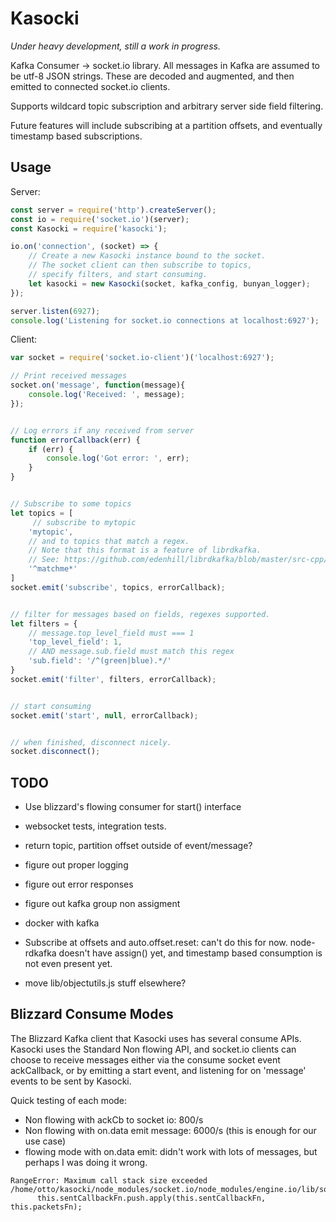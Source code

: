# Kasocki
_Under heavy development, still a work in progress._

Kafka Consumer -> socket.io library.  All messages in Kafka are assumed to be
utf-8 JSON strings.  These are decoded and augmented, and then emitted
to connected socket.io clients.

Supports wildcard topic subscription and arbitrary server side field filtering.

Future features will include subscribing at a partition offsets, and
eventually timestamp based subscriptions.

## Usage

Server:
```javascript
const server = require('http').createServer();
const io = require('socket.io')(server);
const Kasocki = require('kasocki');

io.on('connection', (socket) => {
    // Create a new Kasocki instance bound to the socket.
    // The socket client can then subscribe to topics,
    // specify filters, and start consuming.
    let kasocki = new Kasocki(socket, kafka_config, bunyan_logger);
});

server.listen(6927);
console.log('Listening for socket.io connections at localhost:6927');
```

Client:
```javascript
var socket = require('socket.io-client')('localhost:6927');

// Print received messages
socket.on('message', function(message){
    console.log('Received: ', message);
});


// Log errors if any received from server
function errorCallback(err) {
    if (err) {
        console.log('Got error: ', err);
    }
}


// Subscribe to some topics
let topics = [
     // subscribe to mytopic
    'mytopic',
    // and to topics that match a regex.
    // Note that this format is a feature of librdkafka.
    // See: https://github.com/edenhill/librdkafka/blob/master/src-cpp/rdkafkacpp.h#L1212
    '^matchme*'
]
socket.emit('subscribe', topics, errorCallback);


// filter for messages based on fields, regexes supported.
let filters = {
    // message.top_level_field must === 1
    'top_level_field': 1,
    // AND message.sub.field must match this regex
    'sub.field': '/^(green|blue).*/'
}
socket.emit('filter', filters, errorCallback);


// start consuming
socket.emit('start', null, errorCallback);


// when finished, disconnect nicely.
socket.disconnect();
```

## TODO

- Use blizzard's flowing consumer for start() interface
- websocket tests, integration tests.
- return topic, partition offset outside of event/message?
- figure out proper logging
- figure out error responses
- figure out kafka group non assigment
- docker with kafka

- Subscribe at offsets and auto.offset.reset: can't do this for now.
  node-rdkafka doesn't have assign() yet, and timestamp based consumption
  is not even present yet.

- move lib/objectutils.js stuff elsewhere?


## Blizzard Consume Modes
The Blizzard Kafka client that Kasocki uses has several consume APIs.
Kasocki uses the Standard Non flowing API, and socket.io clients
can choose to receive messages either via the consume socket event
ackCallback, or by emitting a start event, and listening for on 'message'
events to be sent by Kasocki.

Quick testing of each mode:
- Non flowing with ackCb to socket io:     800/s
- Non flowing with on.data emit message:  6000/s  (this is enough for our use case)
- flowing mode with on.data emit: didn't work with lots of messages, but
  perhaps I was doing it wrong.

```
RangeError: Maximum call stack size exceeded
/home/otto/kasocki/node_modules/socket.io/node_modules/engine.io/lib/socket.js:413
      this.sentCallbackFn.push.apply(this.sentCallbackFn, this.packetsFn);
```
